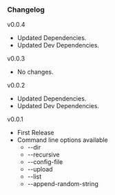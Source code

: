 ### Changelog

v0.0.4

- Updated Dependencies.
- Updated Dev Dependencies.

v0.0.3

- No changes.

v0.0.2

- Updated Dependencies.
- Updated Dev Dependencies.

v0.0.1

- First Release
- Command line options available
  - --dir
  - --recursive
  - --config-file
  - --upload
  - --list
  - --append-random-string
